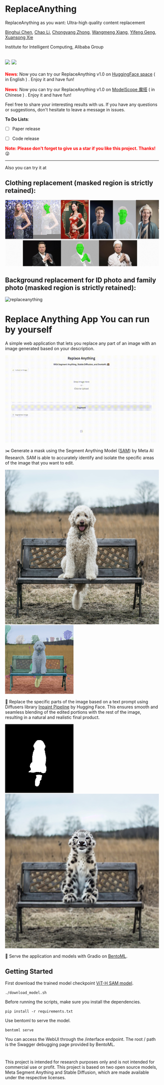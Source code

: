 # ReplaceAnything
ReplaceAnything as you want: Ultra-high quality content replacement

[Binghui Chen](https://scholar.google.com.hk/citations?user=-2uIiz4AAAAJ&hl=zh-CN),
[Chao Li](),
[Chongyang Zhong](https://scholar.google.com.hk/citations?user=ODTZZ4wAAAAJ&hl=zh-CN),
[Wangmeng Xiang](https://scholar.google.com.hk/citations?user=LFNwNF4AAAAJ&hl=en),
[Yifeng Geng](),
[Xuansong Xie]()

Institute for Intelligent Computing, Alibaba Group

<a href='https://aigcdesigngroup.github.io/replace-anything/'><img src='https://img.shields.io/badge/Project-Page-Green'></a> <a href=''><img src='https://img.shields.io/badge/Paper-Arxiv-red'></a>
---

**<span style="color:red">
News</span>**: Now you can try our ReplaceAnything v1.0 on <a href = "https://huggingface.co/spaces/modelscope/ReplaceAnything">HuggingFace space</a> ( in English ) . Enjoy it and have fun!

**<span style="color:red">
News</span>**: Now you can try our ReplaceAnything v1.0 on <a href = "https://www.modelscope.cn/studios/damo/ReplaceAnything/summary">ModelScope 魔搭</a> ( in Chinese ) . Enjoy it and have fun!


Feel free to share your interesting results with us. If you have any questions or suggestions, don't hesitate to leave a message in issues.


**<span>To Do Lists</span>**:
- [ ] Paper release
- [ ] Code release


<font color='red'>**Note: Please don't forget to give us a star if you like this project. Thanks!**</font> :stuck_out_tongue_winking_eye:

---
Also you can try it at [<a href='[https://aigcdesigngroup.github.io/replace-anything/](https://replaceanything.best/)'> ](https://replaceanything.best/)

## Clothing replacement (masked region is strictly retained):
![replaceanything](assets/g0.png)

## Background replacement for ID photo and family photo (masked region is strictly retained):
![replaceanything](assets/g2.png)

# Replace Anything App You can run by yourself

A simple web application that lets you replace any part of an image with an image generated based on your description.

![Demo](./assets/demo.gif)

✂️ Generate a mask using the Segment Anything Model ([SAM](https://github.com/facebookresearch/segment-anything#getting-started)) by Meta AI Research. SAM is able to accurately identify and isolate the specific areas of the image that you want to edit.

![Original](./assets/original.png)
![Segmented](./assets/segmented.png)

🎨 Replace the specific parts of the image based on a text prompt using Diffusers library [Inpaint Pipeline](https://huggingface.co/docs/diffusers/main/en/api/pipelines/stable_diffusion/inpaint) by Hugging Face. This ensures smooth and seamless blending of the edited portions with the rest of the image, resulting in a natural and realistic final product.

![Mask](./assets/mask.png)
![Replaced](./assets/replaced.png)

🍱 Serve the application and models with Gradio on [BentoML](https://github.com/bentoml/BentoML).

## Getting Started
First download the trained model checkpoint [ViT-H SAM model](https://dl.fbaipublicfiles.com/segment_anything/sam_vit_h_4b8939.pth). 
```
./download_model.sh
```

Before running the scripts, make sure you install the dependencies.
```
pip install -r requirements.txt
```

Use bentoml to serve the model.
```
bentoml serve
```

You can access the WebUI through the /interface endpoint. The root / path is the Swagger debugging page provided by BentoML.

#
This project is intended for research purposes only and is not intended for commercial use or profit. This project is based on two open source models, Meta Segment Anything and Stable Diffusion, which are made available under the respective licenses.
